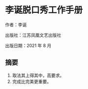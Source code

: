 <author-info date="1646060336658"></author-info>

# 李诞脱口秀工作手册

作者：李诞

出版社：江苏凤凰文艺出版社

出版日期：2021 年 8 月

## 摘要

1. 取法其上得其中，高要求。
2. 完成比完美更重要。